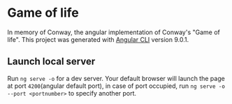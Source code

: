 # Game of life
In memory of Conway, the angular implementation of Conway's "Game of life".
This project was generated with [Angular CLI](https://github.com/angular/angular-cli) version 9.0.1.

## Launch local server

Run `ng serve -o` for a dev server.  Your default browser will launch the page at port `4200`(angular default port), in case of port occupied, run `ng serve -o --port <portnumber>` to specify another port.

